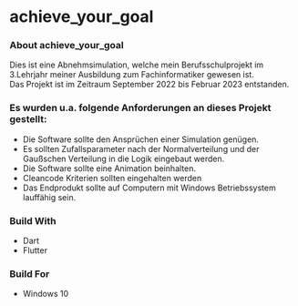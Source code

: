 # achieve_your_goal

### About achieve_your_goal

Dies ist eine Abnehmsimulation, welche mein Berufsschulprojekt im 3.Lehrjahr meiner Ausbildung zum Fachinformatiker gewesen ist. <br>
Das Projekt ist im Zeitraum September 2022 bis Februar 2023 entstanden.

### Es wurden u.a. folgende Anforderungen an dieses Projekt gestellt:

- Die Software sollte den Ansprüchen einer Simulation genügen.
- Es sollten Zufallsparameter nach der Normalverteilung und der Gaußschen Verteilung in die Logik eingebaut werden.
- Die Software sollte eine Animation beinhalten.
- Cleancode Kriterien sollten eingehalten werden
- Das Endprodukt sollte auf Computern mit Windows Betriebssystem lauffähig sein.

### Build With

- Dart
- Flutter

### Build For

- Windows 10
